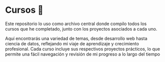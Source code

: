 # Cursos 🚀

Este repositorio lo uso como archivo central donde compilo todos los cursos que he completado, junto con los proyectos asociados a cada uno. 

Aquí encontrarás una variedad de temas, desde desarrollo web hasta ciencia de datos, reflejando mi viaje de aprendizaje y crecimiento profesional. Cada curso incluye sus respectivos proyectos prácticos, lo que permite una fácil navegación y revisión de mi progreso a lo largo del tiempo
